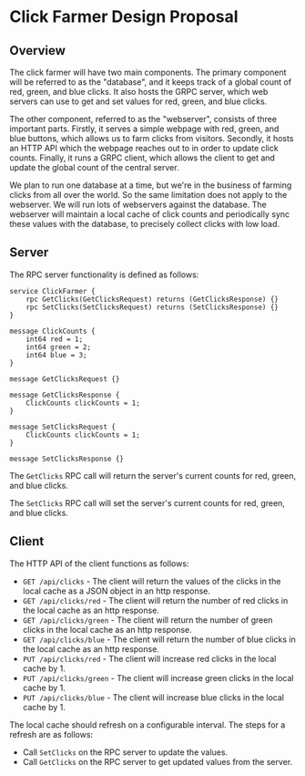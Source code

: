 # Click Farmer Design Proposal

## Overview

The click farmer will have two main components. The primary component will be
referred to as the "database", and it keeps track of a global count of red,
green, and blue clicks. It also hosts the GRPC server, which web servers can use
to get and set values for red, green, and blue clicks.

The other component, referred to as the "webserver", consists of three important
parts. Firstly, it serves a simple webpage with red, green, and blue buttons,
which allows us to farm clicks from visitors. Secondly, it hosts an HTTP API
which the webpage reaches out to in order to update click counts. Finally, it
runs a GRPC client, which allows the client to get and update the global count
of the central server.

We plan to run one database at a time, but we're in the business of farming clicks
from all over the world. So the same limitation does not apply to the webserver.
We will run lots of webservers against the database. The webserver will maintain
a local cache of click counts and periodically sync these values with the
database, to precisely collect clicks with low load.

## Server

The RPC server functionality is defined as follows:

```
service ClickFarmer {
    rpc GetClicks(GetClicksRequest) returns (GetClicksResponse) {}
    rpc SetClicks(SetClicksRequest) returns (SetClicksResponse) {}
}

message ClickCounts {
    int64 red = 1;
    int64 green = 2;
    int64 blue = 3;
}

message GetClicksRequest {}

message GetClicksResponse {
    ClickCounts clickCounts = 1;
}

message SetClicksRequest {
    ClickCounts clickCounts = 1;
}

message SetClicksResponse {}
```

The `GetClicks` RPC call will return the server's current counts for red, green,
and blue clicks.

The `SetClicks` RPC call will set the server's current counts for red, green, and
blue clicks.

## Client

The HTTP API of the client functions as follows:

* `GET /api/clicks` - The client will return the values of the clicks in the
    local cache as a JSON object in an http response.
* `GET /api/clicks/red` - The client will return the number of red clicks in the
    local cache as an http response.
* `GET /api/clicks/green` - The client will return the number of green clicks in
    the local cache as an http response.
* `GET /api/clicks/blue` - The client will return the number of blue clicks in
    the local cache as an http response.
* `PUT /api/clicks/red` - The client will increase red clicks in the local cache
    by 1.
* `PUT /api/clicks/green` - The client will increase green clicks in the local
    cache by 1.
* `PUT /api/clicks/blue` - The client will increase blue clicks in the local
    cache by 1.

The local cache should refresh on a configurable interval. The steps for a
refresh are as follows:

* Call `SetClicks` on the RPC server to update the values.
* Call `GetClicks` on the RPC server to get updated values from the server.

